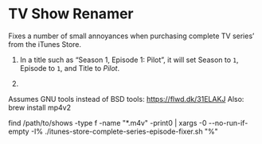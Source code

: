 # TV Show Renamer

Fixes a number of small annoyances when purchasing complete TV series’ from the iTunes Store.

1. In a title such as “Season 1, Episode 1: Pilot”, it will set Season to `1`, Episode to `1`, and Title to _Pilot_.

1. 

Assumes GNU tools instead of BSD tools: <https://flwd.dk/31ELAKJ>
Also: brew install mp4v2

find /path/to/shows -type f -name "*.m4v" -print0 | xargs -0 --no-run-if-empty -I% ./itunes-store-complete-series-episode-fixer.sh "%"
